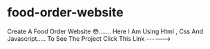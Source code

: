# food-order-website
 Create A Food Order Website 😳.......
 Here I Am Using Html , Css And Javascript.....
 To See The Project Click This Link ------> 